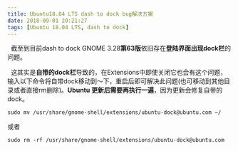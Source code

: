 ```yaml
---
title: Ubuntu18.04 LTS dash to dock bug解决方案
date: 2018-09-01 20:21:27
tags: [Ubuntu 18.04 LTS, dash to dock]
---
```

&nbsp;&nbsp;截至到目前dash to dock GNOME 3.28**第63版**依旧存在**登陆界面出现dock栏**的问题。

&nbsp;&nbsp;这其实是**自带的dock栏**导致的，在Extensions中即使关闭它也会有这个问题，输入以下命令将自带dock移动到～下，重启后即可解决此问题(也可移动到其他目录或者直接rm删除)。**Ubuntu 更新后需要再执行一遍**，因为更新会修复自带的 dock。
```
sudo mv /usr/share/gnome-shell/extensions/ubuntu-dock@ubuntu.com ~/
```
或者
```
sudo rm -rf /usr/share/gnome-shell/extensions/ubuntu-dock@ubuntu.com
```
